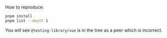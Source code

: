 How to reproduce:

```bash
pnpm install
pnpm list --depth 1
```

You will see `@testing-library/vue` is in the tree as a peer which is incorrect.

